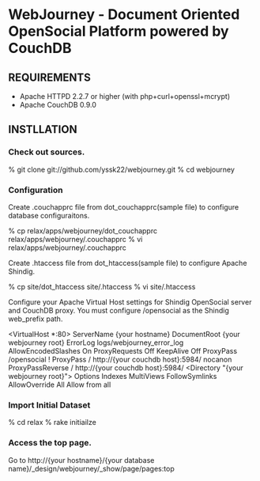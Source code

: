 # WebJourney - Document Oriented OpenSocial Platform powered by CouchDB

## REQUIREMENTS

* Apache HTTPD 2.2.7 or higher (with php+curl+openssl+mcrypt)
* Apache CouchDB 0.9.0

## INSTLLATION

### Check out sources.

   % git clone git://github.com/yssk22/webjourney.git
   % cd webjourney

### Configuration

Create .couchapprc file from dot_couchapprc(sample file) to configure database configuraitons.

   % cp relax/apps/webjourney/dot_couchapprc relax/apps/webjourney/.couchapprc
   % vi relax/apps/webjourney/.couchapprc

Create .htaccess file from dot_htaccess(sample file) to configure Apache Shindig.

   % cp site/dot_htaccess site/.htaccess
   % vi site/.htaccess

Configure your Apache Virtual Host settings for Shindig OpenSocial server and CouchDB proxy.
You must configure /opensocial as the Shindig web_prefix path.

   <VirtualHost *:80>
      ServerName {your hostname}
      DocumentRoot {your webjourney root}
      ErrorLog logs/webjourney_error_log
      AllowEncodedSlashes On
      ProxyRequests Off
      KeepAlive Off
      ProxyPass /opensocial !
      ProxyPass / http://{your couchdb host}:5984/ nocanon
      ProxyPassReverse / http://{your couchdb host}:5984/
      <Directory "{your webjourney root}">
         Options Indexes MultiViews FollowSymlinks
         AllowOverride All
         Allow from all
      </Directory>
   </VirtualHost>

### Import Initial Dataset

   % cd relax
   % rake initiailze

### Access the top page.

Go to http://{your hostname}/{your database name}/_design/webjourney/_show/page/pages:top

